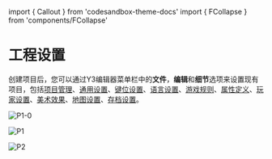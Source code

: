 import { Callout } from 'codesandbox-theme-docs'
import { FCollapse } from 'components/FCollapse'

# 工程设置

创建项目后，您可以通过Y3编辑器菜单栏中的**文件**，**编辑**和**细节**选项来设置现有项目，包括[项目管理](./multilevel)、[通用设置](./general-setting)、[键位设置](./hotkeys)、[语言设置](./text-setting)、[游戏规则](./game-rule)、[属性定义](./attribute-definition)、[玩家设置](./player-setting)、[美术效果](./artistic-effects)、[地图设置](./size)、[存档设置](./archive-setting)。

![P1-0](./img/P1-0.png)

![P1](./img/P1.png)

![P2](./img/P2.png)
